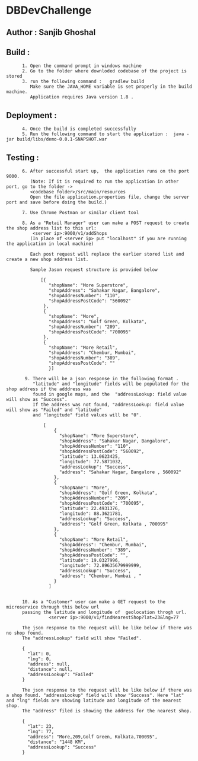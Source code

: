 # DBDevChallenge
## Author : Sanjib Ghoshal
## Build : 
          1. Open the command prompt in windows machine
          2. Go to the folder where downloded codebase of the project is stored 
          3. run the following command :   gradlew build
             Make sure the JAVA_HOME variable is set properly in the build machine. 
             Application requires Java version 1.8 .
          
## Deployment : 
          4. Once the build is completed successfully 
          5. Run the following command to start the application :  java -jar build/libs/demo-0.0.1-SNAPSHOT.war
          
## Testing :
          6. After successful start up,  the application runs on the port 9000.
             (Note: If it is required to run the application in other port, go to the folder -> 
             <codebase folder>/src/main/resources
             Open the file application.properties file, change the server port and save before doing the build.)
             
          7. Use Chrome Postman or similar client tool
          
          8. As a "Retail Manager" user can make a POST request to create the shop address list to this url: 
              <server ip>:9000/v1/addShops
             (In place of <server ip> put "localhost" if you are running the application in local machine)
             
             Each post request will replace the earlier stored list and create a new shop address list.
             
             Sample Jason request structure is provided below
             
                 [{
                    "shopName": "More Superstore",
                    "shopAddress": "Sahakar Nagar, Bangalore",
                    "shopAddressNumber": "110",
                    "shopAddressPostCode": "560092"
                  },
                  {
                    "shopName": "More",
                    "shopAddress": "Golf Green, Kolkata",
                    "shopAddressNumber": "209",
                    "shopAddressPostCode": "700095"
                  },
                  {
                    "shopName": "More Retail",
                    "shopAddress": "Chembur, Mumbai",
                    "shopAddressNumber": "389",
                    "shopAddressPostCode": ""
                    }]
                    
           9. There will be a json response in the following format .
              "latitude" and "longitude" fields will be populated for the shop address if the adddress was 
              found in google maps, and the  "addressLookup: field value will show as "Success".
              If the address was not found, "addressLookup: field value will show as "Failed" and "latitude" 
              and "longitude" field values will be "0".
              
                  [
                      {
                        "shopName": "More Superstore",
                        "shopAddress": "Sahakar Nagar, Bangalore",
                        "shopAddressNumber": "110",
                        "shopAddressPostCode": "560092",
                        "latitude": 13.0623425,
                        "longitude": 77.5871032,
                        "addressLookup": "Success",
                        "address": "Sahakar Nagar, Bangalore , 560092"
                      },
                      {
                        "shopName": "More",
                        "shopAddress": "Golf Green, Kolkata",
                        "shopAddressNumber": "209",
                        "shopAddressPostCode": "700095",
                        "latitude": 22.4931376,
                        "longitude": 88.3621781,
                        "addressLookup": "Success",
                        "address": "Golf Green, Kolkata , 700095"
                      },
                      {
                        "shopName": "More Retail",
                        "shopAddress": "Chembur, Mumbai",
                        "shopAddressNumber": "389",
                        "shopAddressPostCode": "",
                        "latitude": 19.0327996,
                        "longitude": 72.89635679999999,
                        "addressLookup": "Success",
                        "address": "Chembur, Mumbai , "
                      }
                    ]
             
             
          10. As a "Customer" user can make a GET request to the microservice through this below url 
          passing the latitude and longitude of  geolocation throgh url.
                    <server ip>:9000/v1/findNearestShop?lat=23&lng=77
          
          The json response to the request will be like below if there was no shop found.  
          The "addressLookup" field will show "Failed".
          
          {
            "lat": 0,
            "lng": 0,
            "address": null,
            "distance": null,
            "addressLookup": "Failed"
          }
          
          The json response to the request will be like below if there was a shop found. "addressLookup" field will show "Success". Here "lat" and "lng" fields are showing latitude and longitude of the nearest shop.
          The "address" filed is showing the address for the nearest shop.
          
          {
            "lat": 23,
            "lng": 77,
            "address": "More,209,Golf Green, Kolkata,700095",
            "distance": "1448 KM",
            "addressLookup": "Success"
          }
